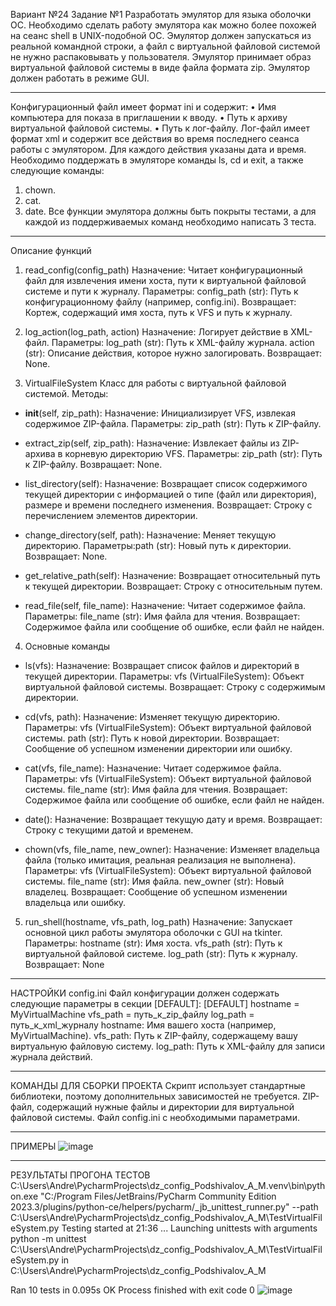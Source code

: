 Вариант №24
Задание №1
Разработать эмулятор для языка оболочки ОС. Необходимо сделать работу
эмулятора как можно более похожей на сеанс shell в UNIX-подобной ОС.
Эмулятор должен запускаться из реальной командной строки, а файл с
виртуальной файловой системой не нужно распаковывать у пользователя.
Эмулятор принимает образ виртуальной файловой системы в виде файла формата
zip. Эмулятор должен работать в режиме GUI.
***
Конфигурационный файл имеет формат ini и содержит:
• Имя компьютера для показа в приглашении к вводу.
• Путь к архиву виртуальной файловой системы.
• Путь к лог-файлу.
Лог-файл имеет формат xml и содержит все действия во время последнего
сеанса работы с эмулятором. Для каждого действия указаны дата и время.
Необходимо поддержать в эмуляторе команды ls, cd и exit, а также
следующие команды:
1. chown.
2. cat.
3. date.
Все функции эмулятора должны быть покрыты тестами, а для каждой из
поддерживаемых команд необходимо написать 3 теста.
***
Описание функций
1. read_config(config_path)
Назначение: Читает конфигурационный файл для извлечения имени хоста, пути к виртуальной файловой системе и пути к журналу.
Параметры:  config_path (str): Путь к конфигурационному файлу (например, config.ini).
Возвращает: Кортеж, содержащий имя хоста, путь к VFS и путь к журналу.

2. log_action(log_path, action)
Назначение: Логирует действие в XML-файл.
Параметры:  log_path (str): Путь к XML-файлу журнала.
action (str): Описание действия, которое нужно залогировать.
Возвращает: None.

3. VirtualFileSystem
Класс для работы с виртуальной файловой системой.
Методы:
* __init__(self, zip_path):
Назначение: Инициализирует VFS, извлекая содержимое ZIP-файла.
Параметры:  zip_path (str): Путь к ZIP-файлу.

* extract_zip(self, zip_path):
Назначение: Извлекает файлы из ZIP-архива в корневую директорию VFS.
Параметры: zip_path (str): Путь к ZIP-файлу.
Возвращает: None.

* list_directory(self):
Назначение: Возвращает список содержимого текущей директории с информацией о типе (файл или директория), размере и времени последнего изменения.
Возвращает: Строку с перечислением элементов директории.

* change_directory(self, path):
Назначение: Меняет текущую директорию.
Параметры:path (str): Новый путь к директории.
Возвращает: None.

* get_relative_path(self):
Назначение: Возвращает относительный путь к текущей директории.
Возвращает: Строку с относительным путем.

* read_file(self, file_name):
Назначение: Читает содержимое файла.
Параметры:  file_name (str): Имя файла для чтения.
Возвращает: Содержимое файла или сообщение об ошибке, если файл не найден.

4. Основные команды

* ls(vfs):
Назначение: Возвращает список файлов и директорий в текущей директории.
Параметры:  vfs (VirtualFileSystem): Объект виртуальной файловой системы.
Возвращает: Строку с содержимым директории.

* cd(vfs, path):
Назначение: Изменяет текущую директорию.
Параметры:  vfs (VirtualFileSystem): Объект виртуальной файловой системы.
            path (str): Путь к новой директории.
Возвращает: Сообщение об успешном изменении директории или ошибку.

* cat(vfs, file_name):
Назначение: Читает содержимое файла.
Параметры:  vfs (VirtualFileSystem): Объект виртуальной файловой системы.
            file_name (str): Имя файла для чтения.
Возвращает: Содержимое файла или сообщение об ошибке, если файл не найден.

* date():
Назначение: Возвращает текущую дату и время.
Возвращает: Строку с текущими датой и временем.

* chown(vfs, file_name, new_owner):
Назначение: Изменяет владельца файла (только имитация, реальная реализация не выполнена).
Параметры:  vfs (VirtualFileSystem): Объект виртуальной файловой системы.
            file_name (str): Имя файла.
            new_owner (str): Новый владелец.
Возвращает: Сообщение об успешном изменении владельца или ошибку.

5. run_shell(hostname, vfs_path, log_path)
Назначение: Запускает основной цикл работы эмулятора оболочки с GUI на tkinter.
Параметры:  hostname (str): Имя хоста.
            vfs_path (str): Путь к виртуальной файловой системе.
            log_path (str): Путь к журналу.
Возвращает: None
***
НАСТРОЙКИ
config.ini
Файл конфигурации должен содержать следующие параметры в секции [DEFAULT]:
[DEFAULT]
    hostname = MyVirtualMachine
    vfs_path = путь_к_zip_файлу
    log_path = путь_к_xml_журналу
hostname: Имя вашего хоста (например, MyVirtualMachine).
vfs_path: Путь к ZIP-файлу, содержащему вашу виртуальную файловую систему.
log_path: Путь к XML-файлу для записи журнала действий.
***
КОМАНДЫ ДЛЯ СБОРКИ ПРОЕКТА
Скрипт использует стандартные библиотеки, поэтому дополнительных зависимостей не требуется.
ZIP-файл, содержащий нужные файлы и директории для виртуальной файловой системы.
Файл config.ini с необходимыми параметрами.
***
ПРИМЕРЫ
![image](https://github.com/user-attachments/assets/110e0053-04b5-49de-83db-0d68c58632f2)
***
РЕЗУЛЬТАТЫ ПРОГОНА ТЕСТОВ
C:\Users\Andre\PycharmProjects\dz_config_Podshivalov_A_M\.venv\bin\python.exe "C:/Program Files/JetBrains/PyCharm Community Edition 2023.3/plugins/python-ce/helpers/pycharm/_jb_unittest_runner.py" --path C:\Users\Andre\PycharmProjects\dz_config_Podshivalov_A_M\TestVirtualFileSystem.py 
Testing started at 21:36 ...
Launching unittests with arguments python -m unittest C:\Users\Andre\PycharmProjects\dz_config_Podshivalov_A_M\TestVirtualFileSystem.py in C:\Users\Andre\PycharmProjects\dz_config_Podshivalov_A_M

Ran 10 tests in 0.095s
OK
Process finished with exit code 0
![image](https://github.com/user-attachments/assets/61f04c77-e20f-422b-a810-d5668ea975c7)


